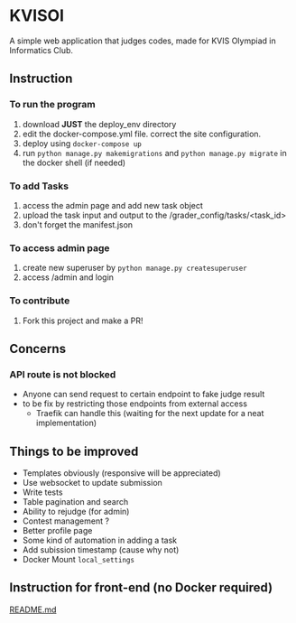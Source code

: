 # KVISOI

A simple web application that judges codes, made for KVIS Olympiad in Informatics Club.

## Instruction

### To run the program

1. download **JUST** the deploy_env directory
2. edit the docker-compose.yml file. correct the site configuration.
3. deploy using `docker-compose up`
4. run `python manage.py makemigrations` and `python manage.py migrate` in the docker shell (if needed)

### To add Tasks

1. access the admin page and add new task object
2. upload the task input and output to the /grader_config/tasks/<task_id>
3. don't forget the manifest.json

### To access admin page

1. create new superuser by `python manage.py createsuperuser`
2. access /admin and login

### To contribute

1. Fork this project and make a PR!

## Concerns

### API route is not blocked

- Anyone can send request to certain endpoint to fake judge result
- to be fix by restricting those endpoints from external access
  - Traefik can handle this (waiting for the next update for a neat implementation)

## Things to be improved

- Templates obviously (responsive will be appreciated)
- Use websocket to update submission
- Write tests
- Table pagination and search
- Ability to rejudge (for admin)
- Contest management ?
- Better profile page
- Some kind of automation in adding a task
- Add subission timestamp (cause why not)
- Docker Mount `local_settings`

## Instruction for front-end (no Docker required)

[README.md](grader_web/README.md)
